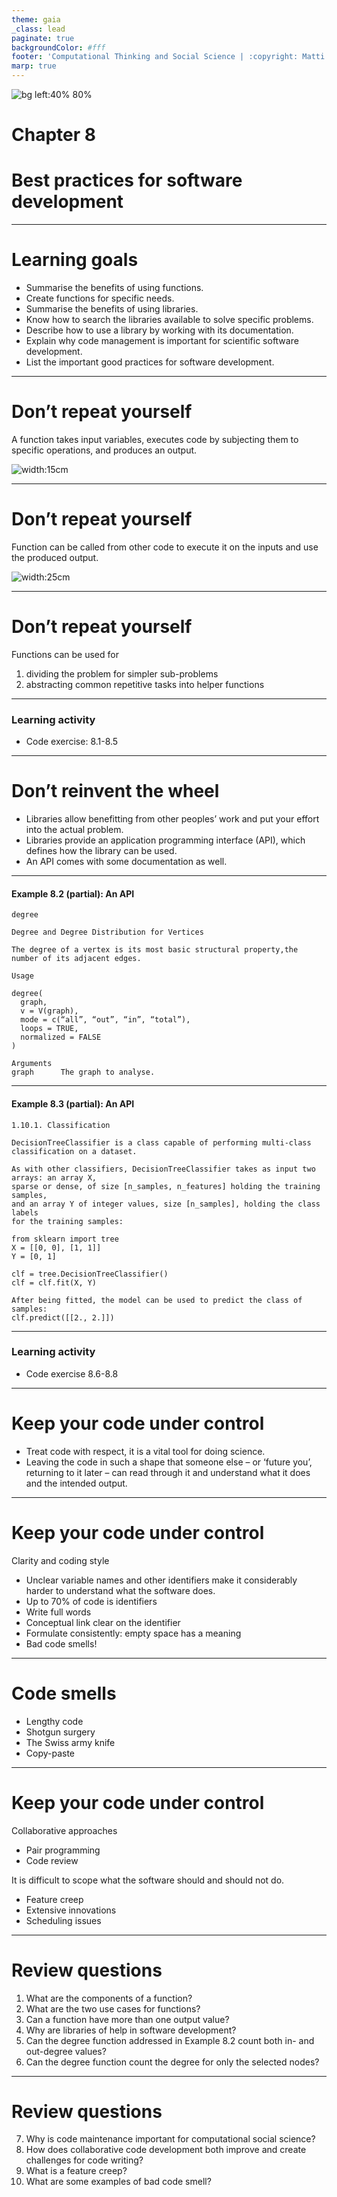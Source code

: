 ```yaml
---
theme: gaia
_class: lead
paginate: true
backgroundColor: #fff
footer: 'Computational Thinking and Social Science | :copyright: Matti Nelimarkka | 2023 | Sage Publishing'
marp: true
---
```


<style>
footer {
  font-size: small;
}
</style>

![bg left:40% 80%](./cover.png)

# Chapter 8
# Best practices for software development

---

# Learning goals

* Summarise the benefits of using functions.
* Create functions for specific needs.
* Summarise the benefits of using libraries.
* Know how to search the libraries available to solve specific problems.
* Describe how to use a library by working with its documentation.
* Explain why code management is important for scientific software development.
* List the important good practices for software development.


---

# Don’t repeat yourself

A function takes input variables, executes code by subjecting them to specific operations, and produces an output.

![width:15cm](code-examples/chapter8_function_date_fix.png)


---

# Don’t repeat yourself

Function can be called from other code to execute it on the inputs and use the produced output.

![width:25cm](code-examples/chapter8_function_call.png)

---

# Don’t repeat yourself

Functions can be used for
1. dividing the problem for simpler sub-problems
1. abstracting common repetitive tasks into helper functions

---

### Learning activity

* Code exercise: 8.1-8.5

---

# Don’t reinvent the wheel

* Libraries allow benefitting from other peoples’ work and put your effort into the actual problem.
* Libraries provide an application programming interface (API), which defines how the library can be used.
* An API comes with some documentation as well.

---

#### Example 8.2 (partial): An API

```
degree

Degree and Degree Distribution for Vertices

The degree of a vertex is its most basic structural property,the number of its adjacent edges.

Usage

degree(
  graph,
  v = V(graph),
  mode = c(“all”, “out”, “in”, “total”),
  loops = TRUE,
  normalized = FALSE
)

Arguments
graph      The graph to analyse.
```

---

#### Example 8.3 (partial): An API

```
1.10.1. Classification

DecisionTreeClassifier is a class capable of performing multi-class classification on a dataset.

As with other classifiers, DecisionTreeClassifier takes as input two arrays: an array X,
sparse or dense, of size [n_samples, n_features] holding the training samples,
and an array Y of integer values, size [n_samples], holding the class labels
for the training samples:

from sklearn import tree
X = [[0, 0], [1, 1]]
Y = [0, 1]

clf = tree.DecisionTreeClassifier()
clf = clf.fit(X, Y)

After being fitted, the model can be used to predict the class of samples:
clf.predict([[2., 2.]])
```

---

### Learning activity

* Code exercise 8.6-8.8

---

# Keep your code under control

* Treat code with respect, it is a vital tool for doing science.
* Leaving the code in such a shape that someone else – or ‘future you’, returning to it later – can read through it and understand what it does and the intended output.

---

# Keep your code under control

Clarity and coding style

* Unclear variable names and other identifiers make it considerably harder to understand what the software does.
* Up to 70% of code is identifiers
* Write full words
* Conceptual link clear on the identifier
* Formulate consistently: empty space has a meaning
* Bad code smells!

---

# Code smells

* Lengthy code
* Shotgun surgery
* The Swiss army knife
* Copy-paste

---

# Keep your code under control

Collaborative approaches

* Pair programming
* Code review

It is difficult to scope what the software should and should not do.
* Feature creep
* Extensive innovations
* Scheduling issues

---

# Review questions

1. What are the components of a function?
1. What are the two use cases for functions?
1. Can a function have more than one output value?
1. Why are libraries of help in software development?
1. Can the degree function addressed in Example 8.2 count both in- and out-degree values?
1. Can the degree function count the degree for only the selected nodes?

---

# Review questions

7. Why is code maintenance important for computational social science?
1. How does collaborative code development both improve and create challenges for code
writing?
1. What is a feature creep?
1. What are some examples of bad code smell?